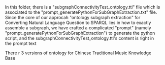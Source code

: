 In this folder, there is a 
"subgraphConnectivityTest_ontology.ttl" file 
which is associated to the "prompt_generatePythonForSubGraphExtraction.txt" file. Since the core of our approcah "ontology subgraph extraction" for Converting Natural Language Question to SPARQL lies in how to exactly assemble a subgraph, we have crafted a complicated "prompt" (namely "prompt_generatePythonForSubGraphExtraction") to generate the python script, and the subgraphConnectivityTest_ontology.ttl's content is right in the prompt text

There r 3 versions of ontology for Chinese Traditional Music Knowledge Base